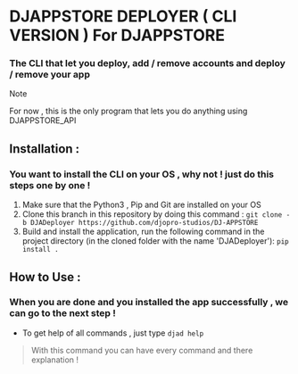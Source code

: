 # DJAPPSTORE DEPLOYER ( CLI VERSION ) For DJAPPSTORE
### The CLI that let you deploy, add / remove accounts and deploy / remove your app

> [!NOTE]
> For now , this is the only program that lets you do anything using DJAPPSTORE_API

## Installation :
### You want to install the CLI on your OS , why not ! just do this steps one by one !

1. Make sure that the Python3 , Pip and Git are installed on your OS
2. Clone this branch in this repository by doing this command :
```git clone -b DJADeployer https://github.com/djopro-studios/DJ-APPSTORE```
3. Build and install the application, run the following command in the project directory (in the cloned folder with the name 'DJADeployer'):
```pip install .```

## How to Use :
### When you are done and you installed the app successfully , we can go to the next step !

- To get help of all commands , just type `djad help`
> With this command you can have every command and there explanation !
